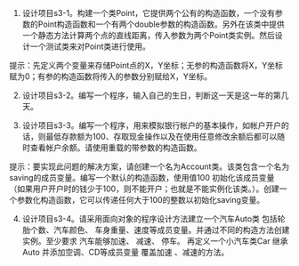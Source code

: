 1. 设计项目s3-1。构建一个类Point，它提供两个公有的构造函数，一个没有参数的Point构造函数和一个有两个double参数的构造函数。另外在该类中提供一个静态方法计算两个点的直线距离，传入参数为两个Point类实例。然后设计一个测试类来对Point类进行使用。
　　


提示：先定义两个变量来存储Point点的X，Y坐标；无参的构造函数将X，Y坐标赋为0；有参的构造函数将传入的参数分别赋给X，Y坐标。
 

2. 设计项目s3-2。编写一个程序，输入自己的生日，判断这一天是这一年的第几天。


3. 设计项目s3-3。编写一个程序，用来模拟银行帐户的基本操作，如帐户开户的话，则最低存款额为100、存取现金操作以及在使用任意修改余额后都可以随时查看帐户余额。请使用重载的带参数的构造函数。
　　


提示：要实现此问题的解决方案，请创建一个名为Account类。该类包含一个名为saving的成员变量。编写一个默认的构造函数，使用值100 初始化该成员变量（如果用户开户时的钱少于100，则不能开户；也就是不能实例化该类。）。创建一个参数化构造函数，它可以传递任何大于100的整数以初始化saving变量。


4. 设计项目s3-4。请采用面向对象的程序设计方法建立一个汽车Auto类 包括轮胎个数、汽车颜色、 车身重量、速度等成员变量。并通过不同的构造方法创建实例。至少要求 汽车能够加速、 减速、 停车。 再定义一个小汽车类Car 继承Auto 并添加空调、CD等成员变量 覆盖加速 、减速的方法。
